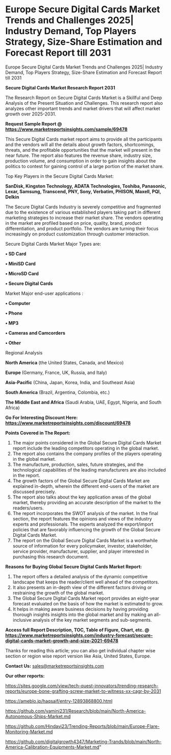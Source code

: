 # Europe Secure Digital Cards Market Trends and Challenges 2025| Industry Demand, Top Players Strategy, Size-Share Estimation and Forecast Report till 2031
Europe Secure Digital Cards Market Trends and Challenges 2025| Industry Demand, Top Players Strategy, Size-Share Estimation and Forecast Report till 2031

<strong>Secure Digital Cards Market Research Report 2031</strong>

The Research Report on Secure Digital Cards Market is a Skillful and Deep Analysis of the Present Situation and Challenges. This research report also analyzes other important trends and market drivers that will affect market growth over 2025-2031.

<strong>Request Sample Report @ <a href=https://www.marketreportsinsights.com/sample/69478>https://www.marketreportsinsights.com/sample/69478</a></strong>

This Secure Digital Cards market report aims to provide all the participants and the vendors will all the details about growth factors, shortcomings, threats, and the profitable opportunities that the market will present in the near future. The report also features the revenue share, industry size, production volume, and consumption in order to gain insights about the politics to contest for gaining control of a large portion of the market share.

Top Key Players in the Secure Digital Cards Market:

<strong>SanDisk, Kingston Technology, ADATA Technologies, Toshiba, Panasonic, Lexar, Samsung, Transcend, PNY, Sony, Verbatim, PHISON, Maxell, PQI, Delkin</strong>

The Secure Digital Cards Industry is severely competitive and fragmented due to the existence of various established players taking part in different marketing strategies to increase their market share. The vendors operating in the market are profiled based on price, quality, brand, product differentiation, and product portfolio. The vendors are turning their focus increasingly on product customization through customer interaction.

Secure Digital Cards Market Major Types are:

<strong>• SD Card

• MiniSD Card

• MicroSD Card

• Secure Digital Cards</strong>

Market Major end-user applications :

<strong>• Computer

• Phone

• MP3

• Cameras and Camcorders

• Other</strong>

Regional Analysis

</u><strong><b>North America</b></strong> (the United States, Canada, and Mexico)

<strong><b>Europe </b></strong>(Germany, France, UK, Russia, and Italy)

<strong><b>Asia-Pacific</b></strong> (China, Japan, Korea, India, and Southeast Asia)

<strong><b>South America</b></strong> (Brazil, Argentina, Colombia, etc.)

<strong><b>The Middle East and Africa</b></strong> (Saudi Arabia, UAE, Egypt, Nigeria, and South Africa)

<strong>Go For Interesting Discount Here: <a href=https://www.marketreportsinsights.com/discount/69478>https://www.marketreportsinsights.com/discount/69478</a></strong>

<strong>Points Covered in The Report:</strong>
<ol>
  <li>The major points considered in the Global Secure Digital Cards Market report include the leading competitors operating in the global market.</li>
  <li>The report also contains the company profiles of the players operating in the global market.</li>
  <li>The manufacture, production, sales, future strategies, and the technological capabilities of the leading manufacturers are also included in the report.</li>
  <li>The growth factors of the Global Secure Digital Cards Market are explained in-depth, wherein the different end-users of the market are discussed precisely.</li>
  <li>The report also talks about the key application areas of the global market, thereby providing an accurate description of the market to the readers/users.</li>
  <li>The report incorporates the SWOT analysis of the market. In the final section, the report features the opinions and views of the industry experts and professionals. The experts analyzed the export/import policies that are favorably influencing the growth of the Global Secure Digital Cards Market.</li>
  <li>The report on the Global Secure Digital Cards Market is a worthwhile source of information for every policymaker, investor, stakeholder, service provider, manufacturer, supplier, and player interested in purchasing this research document.</li>
</ol>
<strong>Reasons for Buying Global Secure Digital Cards Market Report:</strong>

<ol>
  <li>The report offers a detailed analysis of the dynamic competitive landscape that keeps the reader/client well ahead of the competitors.</li>
  <li>It also presents an in-depth view of the different factors driving or restraining the growth of the global market.</li>
  <li>The Global Secure Digital Cards Market report provides an eight-year forecast evaluated on the basis of how the market is estimated to grow.</li>
  <li>It helps in making aware business decisions by having providing thorough insights insights into the global market and by making an all-inclusive analysis of the key market segments and sub-segments.</li>
</ol>
<strong>Access full Report Description, TOC, Table of Figure, Chart, etc. @ <a href=https://www.marketreportsinsights.com/industry-forecast/secure-digital-cards-market-growth-and-size-2021-69478>https://www.marketreportsinsights.com/industry-forecast/secure-digital-cards-market-growth-and-size-2021-69478</a></strong>


Thanks for reading this article; you can also get individual chapter wise section or region wise report version like Asia, United States, Europe.

<strong>Contact Us:</strong>
sales@marketreportsinsights.com

<strong>Our other reports:</strong>

<a href=https://sites.google.com/view/tech-quest-innovators/trending-research-reports/europe-bone-grafting-screw-market-to-witness-xx-cagr-by-2031>https://sites.google.com/view/tech-quest-innovators/trending-research-reports/europe-bone-grafting-screw-market-to-witness-xx-cagr-by-2031</a>

<a href=https://ameblo.jp/haqsaif/entry-12893868800.html>https://ameblo.jp/haqsaif/entry-12893868800.html</a>

<a href=https://github.com/yamini231/Research/blob/main/North-America-Autonomous-Ships-Market.md>https://github.com/yamini231/Research/blob/main/North-America-Autonomous-Ships-Market.md</a>

<a href=https://github.com/Hindavi23/Trending-Reports/blob/main/Europe-Flare-Monitoring-Market.md>https://github.com/Hindavi23/Trending-Reports/blob/main/Europe-Flare-Monitoring-Market.md</a>

<a href=https://github.com/digitalgrowth4347/Marketing-Trands/blob/main/North-America-Calibration-Equipments-Market.md>https://github.com/digitalgrowth4347/Marketing-Trands/blob/main/North-America-Calibration-Equipments-Market.md</a>"
